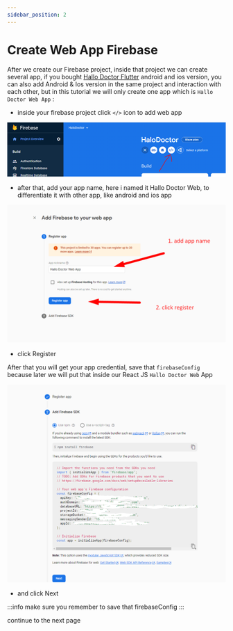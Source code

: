 ```yaml
---
sidebar_position: 2
---
```


# Create Web App Firebase

After we create our Firebase project, inside that project we can create several app, if you bought [Hallo Doctor Flutter](https://codecanyon.net/item/halo-doctor-video-call-doctor-booking-appointment-timeslot/35457683) android and ios version, you can also add Android & Ios version in the same project and interaction with each other, but in this tutorial we will only create one app which is `Hallo Doctor Web App` :

- inside your firebase project click `</>` icon to add web app

![firebase3](./assets/firebase3.png)

- after that, add your app name, here i named it Hallo Doctor Web, to differentiate it with other app, like android and ios app

![firebase3](./assets/firebase4.png)

- click Register

After that you will get your app credential, save that `firebaseConfig` because later we will put that inside our React JS `Hallo Doctor Web` App

![firebase3](./assets/firebase5.png)

- and click Next

:::info
make sure you remember to save that firebaseConfig
:::

continue to the next page
